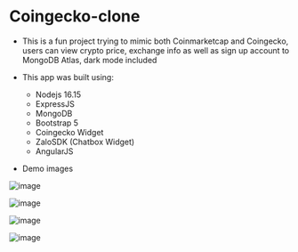 # Coingecko-clone

* This is a fun project trying to mimic both Coinmarketcap and Coingecko, users can view crypto price, exchange info as well as sign up account to MongoDB Atlas, dark mode included

* This app was built using:
  - Nodejs 16.15
  - ExpressJS
  - MongoDB
  - Bootstrap 5
  - Coingecko Widget
  - ZaloSDK (Chatbox Widget)
  - AngularJS
 
* Demo images

![image](https://user-images.githubusercontent.com/52403567/170114953-2a4dc1f5-4d7e-4548-ba86-cc9bc15585d3.png)

![image](https://user-images.githubusercontent.com/52403567/172478978-4f259081-c2bd-49ad-9f95-938f3235103e.png)

![image](https://user-images.githubusercontent.com/52403567/172479149-f12f15db-c76b-4b5e-818a-d173488149f9.png)

![image](https://user-images.githubusercontent.com/52403567/170115019-51b96886-72bb-4145-bb0f-dbf769317d46.png)


